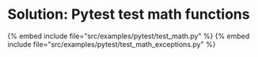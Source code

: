 # Solution: Pytest test math functions

{% embed include file="src/examples/pytest/test_math.py" %}
{% embed include file="src/examples/pytest/test_math_exceptions.py" %}



